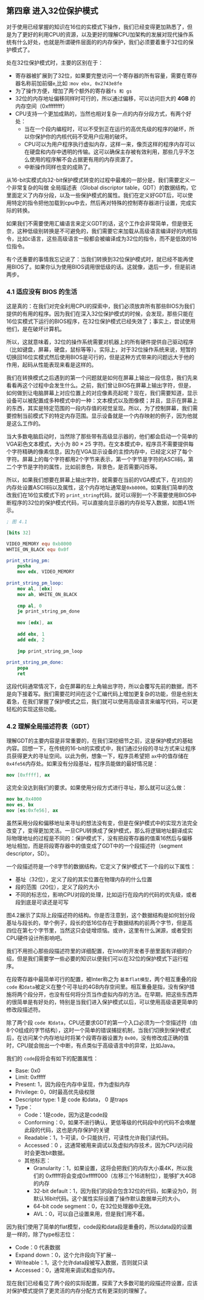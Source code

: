 ## 第四章 进入32位保护模式

对于使用已经掌握的知识在16位的实模式下操作，我们已经变得更加熟悉了，但是为了更好的利用CPU的资源，以及更好的理解CPU加架构的发展对现代操作系统有什么好处，也就是所谓硬件层面的的内存保护，我们必须要着重于32位的保护模式了。

处在32位保护模式时，主要的区别在于：

+ 寄存器被扩展到了32位，如果要完整访问一个寄存器的所有容量，需要在寄存器名称前加前缀`e`,比如 :`mov ebx, 0x2743e8fe`
+ 为了操作方便，增加了两个额外的寄存器`fs 和 gs`
+ 32位的内存地址偏移同样时可行的，所以通过偏移，可以访问巨大的 **4GB** 的内存空间（0xffffffff）
+ CPU支持一个更加成熟的，当然也相对复杂一点的内存分段方式，有两个好处：
	+ 当在一个段内编程时，可以不受到正在运行的高优先级的程序的破坏，所以你保护你的内核代码不受用户应用的破坏。
	+ CPU可以为用户程序执行虚拟内存，这样一来，像页这样的程序内存可以在硬盘和内存中透明的传输。这可以确保主存被有效利用，那些几乎不怎么使用的程序解不会占据更有用的内存资源了。
	+ 中断操作同样也变的成熟了。

从16-bit实模式向32-bit保护模式转变的过程中最难的一部分是，我们需要定义一个非常复杂的叫做 全局描述表（Global discriptor table，GDT）的数据结构，它里面定义了内存分段，以及一些保护模式的属性。我们在定义好GDT后，可以使用特定的指令把他加载到cpu中去，然后再对特殊的控制寄存器进行设置，完成实际的转换。

如果我们不需要使用汇编语言来定义GDT的话，这个工作会非常简单，但是很无奈，这种低级别转换是不可避免的，我们需要它来加载从高级语言编译好的内核指令，比如c语言，这些高级语言一般都会被编译成为32位的指令，而不是低效的16位指令。

有个还重要的事情我忘记说了：当我们转换到32位保护模式时，就已经不能再使用BIOS了。如果你认为使用BIOS调用很低级的话。这就像，退后一步，但是前进两步。

###  4.1 适应没有 BIOS 的生活

这是真的：在我们对完全利用CPU的探索中，我们必须放弃所有那些BIOS为我们提供的有用的程序。因为我们在深入32位保护模式的时候，会发现，那些只能在16位实模式下运行的BIOS程序，在32位保护模式已经失效了；事实上，尝试使用他们，是在破坏计算机。

所以，这就意味着，32位的操作系统需要对机器上的所有硬件提供自己驱动程序（比如键盘，屏幕，硬盘，鼠标等等）。实际上，对于32位操作系统来说，短暂的切换回16位实模式然后使用BIOS是可行的，但是这种方式带来的问题远大于他的作用，起码从性能表现来看是这样的。

我们在转换模式之后遇到的第一个问题就是如何在屏幕上输出一段信息，我们先来看看再这个过程中会发生什么。之前，我们曾让BIOS在屏幕上输出字符，但是，如何做到让电脑屏幕上对应位置上的对应像素亮起呢？现在，我们需要知道，显示设备可以被配置成多种模式中的一种：文本模式以及图像模；并且，显示在屏幕上的东西，其实是特定范围的一段内存值的视觉呈现。所以，为了控制屏幕，我们需要控制当前模式下的特定内存范围。显示设备就是一个内存映射的例子，因为他就是这么工作的。

当大多数电脑启动时，当然除了那些带有高级显示器的，他们都会启动一个简单的VGA彩色文本模式，大小为 $80 \times 25$ 字符。在文本模式中，程序员不需要提供每个字符精确的像素信息，因为在VGA显示设备的主控内存中，已经定义好了每个字符。屏幕上的每个字符都用2个字节来表示，第一个字节是字符的ASCII码，第二个字节是字符的属性，比如前景色，背景色，是否需要闪烁等。

所以，如果我们想要在屏幕上输出字符，就需要在当前的VGA模式下，在对应的内存处设置ASCII码以及属性，这个内存地址通常是`0xb8000`。如果我们简单的改改我们在16位实模式下的 `print_string`代码，就可以得到一个不需要使用BIOS中断程序的32位的保护模式代码，可以直接向显示器的内存处写入数据，如图4.1所示。

```nasm
; 图 4.1

[bits 32]

VIDEO_MEMORY equ 0xb8000
WHTIE_ON_BLACK equ 0x0f

print_string_pm:
	pusha
	mov edx, VIDEO_MEMORY
	
print_string_pm_loop:
	mov al, [ebx]
	mov ah, WHITE_ON_BLACK
	
	cmp al, 0
	je print_string_pm_done
	
	mov [edx], ax
	
	add ebx, 1
	add edx, 2
	
	jmp print_string_pm_loop
	
print_string_pm_done:
	popa
	ret
```

这段代码通常情况下，会在屏幕的左上角输出字符，所以会覆写先前的数据，而不是向下接着写。我们需要花时间在这个汇编代码上增加更复杂的功能，但是也别太着急，在我们掌握了保护模式之后，我们就可以使用高级语言来编写代码，可以更轻松的实现这些功能。

### 4.2 理解全局描述符表（GDT）

理解GDT的主要内容是非常重要的，在我们深挖细节之前，这是保护模式的基础内容。回想一下，在传统的16-bit的实模式中，我们通过分段的寻址方式来让程序员获得更大的寻址空间。以此为例，想象一下，程序员希望把 `ax`中的值存储在 `0x4fe56`内存处。如果没有分段基址，程序员能做的最好情况是：

```nasm
mov [0xffff], ax
```

这完全没达到我们的要求。如果使用分段方式进行寻址，那么就可以这么做：

```nasm
mov bx,0x4000
mov es, bx
mov [es:0xfe56], ax
```

虽然采用分段和偏移地址来寻址的想法没有变，但是在保护模式中的实现方法完全改变了，变得更加灵活。一旦CPU转换成了保护模式，那么将逻辑地址翻译成实际物理地址的过程是不同的：保护模式下，没有把段寄存器的值乘16然后与偏移地址相加，而是将段寄存器中的值变成了GDT中的一个段描述符（segment descriptor，SD）。

一个段描述符是一个8字节的数据结构，它定义了保护模式下一个段的以下属性：

+ 基址（32位），定义了段的其实位置在物理内存的什么位置
+ 段的范围（20位），定义了段的大小
+ 不同的标志位，影响CPU对段的处理，比如运行在段内的代码的优先级，或者段到底是可读还是可写

图4.2展示了实际上段描述符的结构。你是否注意到，这个数据结构是如何划分段基址与段长的，举个例子，段长的低16位存在于数据结构的前两个字节，但是高四位在第七个字节里，当然这只会徒增烦恼。或许，这里有什么渊源，或者受到CPU硬件设计所影响吧。

我们不用担心那些段描述符里的详细配置，在Intel的开发者手册里面有详细的介绍，但是我们需要学一些必要的知识以便我们可以在32位的保护模式下运行程序。

在段寄存器中最简单可行的配置，被Inter称之为 `基本flat模型`，两个相互重叠的段 `code` 和`data`被定义在整个可寻址的4GB内存空间里。相互重叠是指，没有保护措施将两个段分开，也没有任何将分页当作虚拟内存的方法。在早期，把这些东西弄的很简单是有好处的，特别是当我们进入保护模式以后，可以使用高级语更简单的修改段描述符。

除了两个段 `code 和data`，CPU还要求GDT的第一个入口必须为一个空描述符（由8个0组成的字节结构），这时一个简单的错误捕捉机制，当我们切换到保护模式后，在访问某个内存地址时将某个段寄存器设置为 `0x00`，没有修改成正确的值时，CPU就会抛出一个中断，有点类似于高级语言中的异常，比如Java。

我们的 `code`段将会有如下的配置属性：

+ Base: 0x0
+ Limit: 0xfffff
+ Present: 1，因为段在内存中呈现，作为虚拟内存
+ Privilege: 0，0时最高优先级权限
+ Descriptor type: 1 是 code 和data， 0 是traps
+ Type：
	+ Code：1是code，因为这是code段
	+ Conforming：0，如果不进行确认，更低等级的代码段中的代码不会唤醒此段的代码，这也是内存保护的关键
	+ Readable：1，1-可读，0-只能执行，可读性允许我们读代码。
	+ Accessed：0 ，这通常被用来调试以及虚拟内存技术，因为CPU访问段时会更改bit数据。
	+ 其他标志：
		+ Granularity：1，如果设置，这将会把我们的内存大小乘4K，所以我们的 0xfffff将会变成0xfffff000（左移三个16进制位），能够扩大4GB的内存
		+ 32-bit default：1，因为我们的段会包含32位的代码，如果设为0，则默认16bit代码。这个属性实际设置了操作默认数据单元的大小。
		+ 64-bit code segment：0，在32位处理器中无效。
		+ AVL：0，可以自己设置来用，但是我们用不着。

因为我们使用了简单的flat模型，code段和data段是重叠的，所以data段的设置是一样的，除了type标志位：

+ Code：0 代表数据
+ Expand down：0，这个允许段向下扩展--
+ Writeable：1，这个允许data段被写入数据，否则就只读
+ Accessed：0，通常用来调试和虚拟内存。

现在我们已经看见了两个段的实际配置，探索了大多数可能的段描述符设置，应该对保护模式提供了更灵活的内存分配方式有更深刻的理解了。